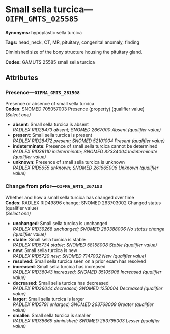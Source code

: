 # Small sella turcica—`OIFM_GMTS_025585`

**Synonyms:** hypoplastic sella turcica

**Tags:** head_neck, CT, MR, pituitary, congenital anomaly, finding

Diminished size of the bony structure housing the pituitary gland.

**Codes:** GAMUTS 25585 small sella turcica

## Attributes

### Presence—`OIFMA_GMTS_281508`

Presence or absence of small sella turcica  
**Codes**: SNOMED 705057003 Presence (property) (qualifier value)  
*(Select one)*

- **absent**: Small sella turcica is absent  
_RADLEX RID28473 absent; SNOMED 2667000 Absent (qualifier value)_
- **present**: Small sella turcica is present  
_RADLEX RID28472 present; SNOMED 52101004 Present (qualifier value)_
- **indeterminate**: Presence of small sella turcica cannot be determined  
_RADLEX RID39110 indeterminate; SNOMED 82334004 Indeterminate (qualifier value)_
- **unknown**: Presence of small sella turcica is unknown  
_RADLEX RID5655 unknown; SNOMED 261665006 Unknown (qualifier value)_

### Change from prior—`OIFMA_GMTS_267183`

Whether and how a small sella turcica has changed over time  
**Codes**: RADLEX RID49896 change; SNOMED 263703002 Changed status (qualifier value)  
*(Select one)*

- **unchanged**: Small sella turcica is unchanged  
_RADLEX RID39268 unchanged; SNOMED 260388006 No status change (qualifier value)_
- **stable**: Small sella turcica is stable  
_RADLEX RID5734 stable; SNOMED 58158008 Stable (qualifier value)_
- **new**: Small sella turcica is new  
_RADLEX RID5720 new; SNOMED 7147002 New (qualifier value)_
- **resolved**: Small sella turcica seen on a prior exam has resolved  
- **increased**: Small sella turcica has increased  
_RADLEX RID36043 increased; SNOMED 35105006 Increased (qualifier value)_
- **decreased**: Small sella turcica has decreased  
_RADLEX RID36044 decreased; SNOMED 1250004 Decreased (qualifier value)_
- **larger**: Small sella turcica is larger  
_RADLEX RID5791 enlarged; SNOMED 263768009 Greater (qualifier value)_
- **smaller**: Small sella turcica is smaller  
_RADLEX RID38669 diminished; SNOMED 263796003 Lesser (qualifier value)_